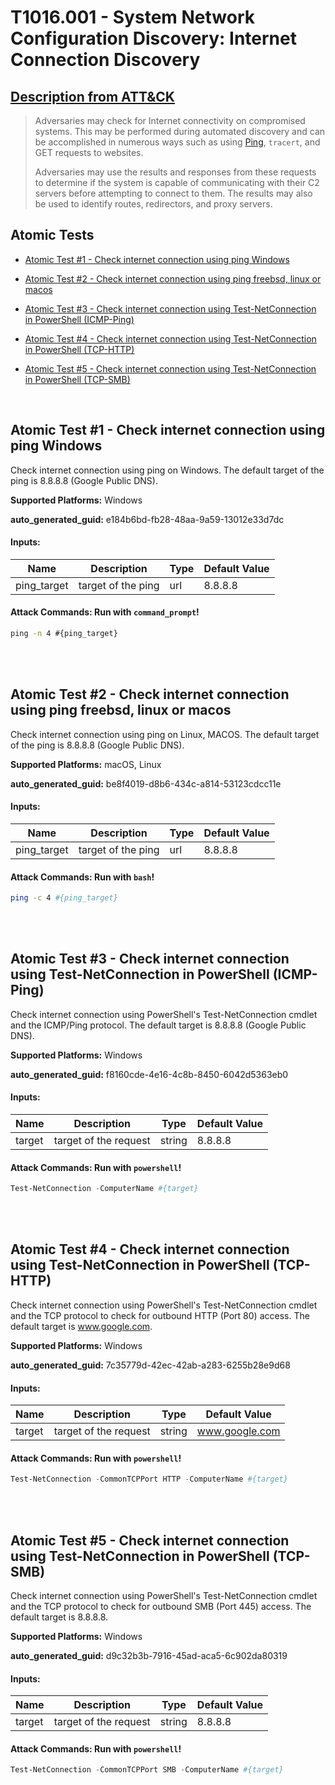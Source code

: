 # T1016.001 - System Network Configuration Discovery: Internet Connection Discovery
## [Description from ATT&CK](https://attack.mitre.org/techniques/T1016/001)
<blockquote>

Adversaries may check for Internet connectivity on compromised systems. This may be performed during automated discovery and can be accomplished in numerous ways such as using [Ping](https://attack.mitre.org/software/S0097), <code>tracert</code>, and GET requests to websites.

Adversaries may use the results and responses from these requests to determine if the system is capable of communicating with their C2 servers before attempting to connect to them. The results may also be used to identify routes, redirectors, and proxy servers.

</blockquote>

## Atomic Tests

- [Atomic Test #1 - Check internet connection using ping Windows](#atomic-test-1---check-internet-connection-using-ping-windows)

- [Atomic Test #2 - Check internet connection using ping freebsd, linux or macos](#atomic-test-2---check-internet-connection-using-ping-freebsd-linux-or-macos)

- [Atomic Test #3 - Check internet connection using Test-NetConnection in PowerShell (ICMP-Ping)](#atomic-test-3---check-internet-connection-using-test-netconnection-in-powershell-icmp-ping)

- [Atomic Test #4 - Check internet connection using Test-NetConnection in PowerShell (TCP-HTTP)](#atomic-test-4---check-internet-connection-using-test-netconnection-in-powershell-tcp-http)

- [Atomic Test #5 - Check internet connection using Test-NetConnection in PowerShell (TCP-SMB)](#atomic-test-5---check-internet-connection-using-test-netconnection-in-powershell-tcp-smb)


<br/>

## Atomic Test #1 - Check internet connection using ping Windows
Check internet connection using ping on Windows. The default target of the ping is 8.8.8.8 (Google Public DNS).

**Supported Platforms:** Windows


**auto_generated_guid:** e184b6bd-fb28-48aa-9a59-13012e33d7dc





#### Inputs:
| Name | Description | Type | Default Value |
|------|-------------|------|---------------|
| ping_target | target of the ping | url | 8.8.8.8|


#### Attack Commands: Run with `command_prompt`! 


```cmd
ping -n 4 #{ping_target}
```






<br/>
<br/>

## Atomic Test #2 - Check internet connection using ping freebsd, linux or macos
Check internet connection using ping on Linux, MACOS. The default target of the ping is 8.8.8.8 (Google Public DNS).

**Supported Platforms:** macOS, Linux


**auto_generated_guid:** be8f4019-d8b6-434c-a814-53123cdcc11e





#### Inputs:
| Name | Description | Type | Default Value |
|------|-------------|------|---------------|
| ping_target | target of the ping | url | 8.8.8.8|


#### Attack Commands: Run with `bash`! 


```bash
ping -c 4 #{ping_target}
```






<br/>
<br/>

## Atomic Test #3 - Check internet connection using Test-NetConnection in PowerShell (ICMP-Ping)
Check internet connection using PowerShell's Test-NetConnection cmdlet and the ICMP/Ping protocol. The default target is 8.8.8.8 (Google Public DNS).

**Supported Platforms:** Windows


**auto_generated_guid:** f8160cde-4e16-4c8b-8450-6042d5363eb0





#### Inputs:
| Name | Description | Type | Default Value |
|------|-------------|------|---------------|
| target | target of the request | string | 8.8.8.8|


#### Attack Commands: Run with `powershell`! 


```powershell
Test-NetConnection -ComputerName #{target}
```






<br/>
<br/>

## Atomic Test #4 - Check internet connection using Test-NetConnection in PowerShell (TCP-HTTP)
Check internet connection using PowerShell's Test-NetConnection cmdlet and the TCP protocol to check for outbound HTTP (Port 80) access. The default target is www.google.com.

**Supported Platforms:** Windows


**auto_generated_guid:** 7c35779d-42ec-42ab-a283-6255b28e9d68





#### Inputs:
| Name | Description | Type | Default Value |
|------|-------------|------|---------------|
| target | target of the request | string | www.google.com|


#### Attack Commands: Run with `powershell`! 


```powershell
Test-NetConnection -CommonTCPPort HTTP -ComputerName #{target}
```






<br/>
<br/>

## Atomic Test #5 - Check internet connection using Test-NetConnection in PowerShell (TCP-SMB)
Check internet connection using PowerShell's Test-NetConnection cmdlet and the TCP protocol to check for outbound SMB (Port 445) access. The default target is 8.8.8.8.

**Supported Platforms:** Windows


**auto_generated_guid:** d9c32b3b-7916-45ad-aca5-6c902da80319





#### Inputs:
| Name | Description | Type | Default Value |
|------|-------------|------|---------------|
| target | target of the request | string | 8.8.8.8|


#### Attack Commands: Run with `powershell`! 


```powershell
Test-NetConnection -CommonTCPPort SMB -ComputerName #{target}
```






<br/>
